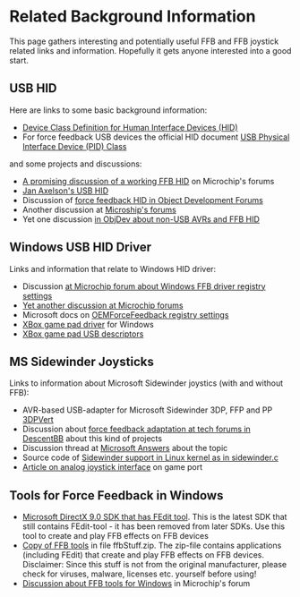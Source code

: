 # Related Background Information #

This page gathers interesting and potentially useful FFB and FFB joystick related links and information. Hopefully it gets anyone interested into a good start.

## USB HID ##

Here are links to some basic background information:
  * [Device Class Definition for Human Interface Devices (HID)](http://www.usb.org/developers/hidpage/HID1_11.pdf)
  * For force feedback USB devices the official HID document [USB Physical Interface Device (PID) Class](http://www.usb.org/developers/hidpage/pid1_01.pdf)

and some projects and discussions:
  * [A promising discussion of a working FFB HID](https://www.microchip.com/forums/tm.aspx?m=320225&mpage=2&print=true) on Microchip's forums
  * [Jan Axelson's USB HID](http://janaxelson.com/hidpage.htm)
  * Discussion of [force feedback HID in Object Development Forums](http://forums.obdev.at/viewtopic.php?f=8&t=4313&start=15)
  * Another discussion at [Microship's forums](http://www.microchip.com/forums/m487478-print.aspx)
  * Yet one discussion [in ObjDev about non-USB AVRs and FFB HID](http://forums.obdev.at/viewtopic.php?f=8&t=4313)

## Windows USB HID Driver ##

Links and information that relate to Windows HID driver:
  * Discussion [at Microchip forum about Windows FFB driver registry settings](http://www.microchip.com/forums/tm.aspx?m=487478&mpage=1&key=&#498305)
  * [Yet another discussion at Microchip forums](http://www.microchip.com/forums/m320225-print.aspx)
  * Microsoft docs on [OEMForceFeedback registry settings](http://msdn.microsoft.com/en-us/library/ff542434(VS.85).aspx)
  * [XBox game pad driver](http://www.redcl0ud.com/xbcd.html) for Windows
  * [XBox game pad USB descriptors](http://euc.jp/periphs/xbox-controller.en.html)

## MS Sidewinder Joysticks ##

Links to information about Microsoft Sidewinder joystics (with and without FFB):
  * AVR-based USB-adapter for Microsoft Sidewinder 3DP, FFP and PP [3DPVert](http://code.google.com/p/sw3dprousb/)
  * Discussion about [force feedback adaptation at tech forums in DescentBB](http://www.descentbb.net/viewtopic.php?f=8&t=19061) about this kind of projects
  * Discussion thread at [Microsoft Answers](http://answers.microsoft.com/en-us/windows/forum/windows_other-hardware/midi-force-feedback-protocol/2d1f18cc-c47c-e011-9b4b-68b599b31bf5?msgId=c867a34b-397d-e011-9b4b-68b599b31bf5) about the topic
  * Source code of [Sidewinder support in Linux kernel as in sidewinder.c](http://www.cs.fsu.edu/~baker/devices/lxr/http/source/linux/drivers/input/joystick/sidewinder.c)
  * [Article on analog joystick interface](http://www.epanorama.net/documents/joystick/pc_joystick.html) on game port

## Tools for Force Feedback in Windows ##

  * [Microsoft DirectX 9.0 SDK that has FEdit tool](http://www.microsoft.com/downloads/en/confirmation.aspx?FamilyId=FD044A42-9912-42A3-9A9E-D857199F888E&displaylang=en). This is the latest SDK that still contains FEdit-tool - it has been removed from later SDKs. Use this tool to create and play FFB effects on FFB devices
  * [Copy of FFB tools](http://members.shaw.ca/bokinator/) in file ffbStuff.zip. The zip-file contains applications (including FEdit) that create and play FFB effects on FFB devices. Disclaimer: Since this stuff is not from the original manufacturer, please check for viruses, malware, licenses etc. yourself before using!
  * [Discussion about FFB tools for Windows](http://www.microchip.com/forums/m320225-p3-print.aspx) in Microchip's forum